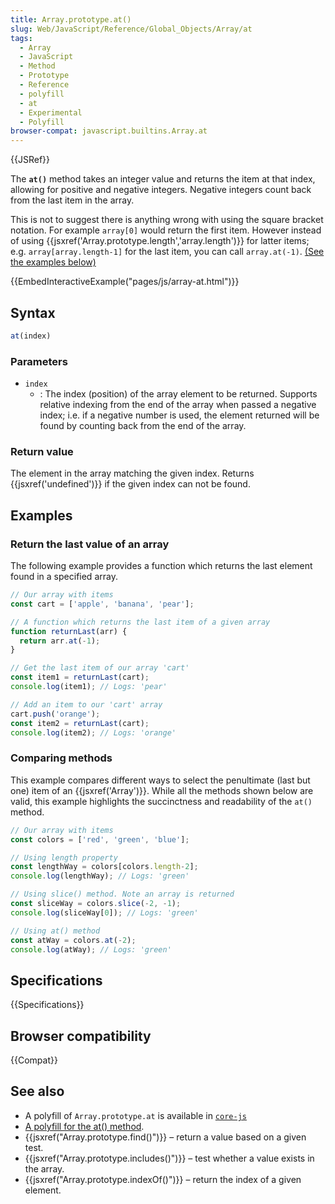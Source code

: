 ```yaml
---
title: Array.prototype.at()
slug: Web/JavaScript/Reference/Global_Objects/Array/at
tags:
  - Array
  - JavaScript
  - Method
  - Prototype
  - Reference
  - polyfill
  - at
  - Experimental
  - Polyfill
browser-compat: javascript.builtins.Array.at
---
```

{{JSRef}}

The **`at()`** method takes an integer value and returns the item at that index,
allowing for positive and negative integers. Negative integers count back from
the last item in the array.

This is not to suggest there is anything wrong with using the square bracket
notation. For example `array[0]` would return the first item. However instead of
using {{jsxref('Array.prototype.length','array.length')}} for
latter items; e.g. `array[array.length-1]` for the last item, you can call
`array.at(-1)`. [(See the examples below)](#examples)

{{EmbedInteractiveExample("pages/js/array-at.html")}}

## Syntax

```js
at(index)
```

### Parameters

- `index`
  - : The index (position) of the array element to be returned. Supports
    relative indexing from the end of the array when passed a negative index;
    i.e. if a negative number is used, the element returned will be found by
    counting back from the end of the array.

### Return value

The element in the array matching the given index. Returns
{{jsxref('undefined')}} if the given index can not be found.

## Examples

### Return the last value of an array

The following example provides a function which returns the last element found
in a specified array.

```js
// Our array with items
const cart = ['apple', 'banana', 'pear'];

// A function which returns the last item of a given array
function returnLast(arr) {
  return arr.at(-1);
}

// Get the last item of our array 'cart'
const item1 = returnLast(cart);
console.log(item1); // Logs: 'pear'

// Add an item to our 'cart' array
cart.push('orange');
const item2 = returnLast(cart);
console.log(item2); // Logs: 'orange'
```

### Comparing methods

This example compares different ways to select the penultimate (last but one)
item of an {{jsxref('Array')}}. While all the methods shown below are
valid, this example highlights the succinctness and readability of the `at()`
method.

```js
// Our array with items
const colors = ['red', 'green', 'blue'];

// Using length property
const lengthWay = colors[colors.length-2];
console.log(lengthWay); // Logs: 'green'

// Using slice() method. Note an array is returned
const sliceWay = colors.slice(-2, -1);
console.log(sliceWay[0]); // Logs: 'green'

// Using at() method
const atWay = colors.at(-2);
console.log(atWay); // Logs: 'green'
```

## Specifications

{{Specifications}}

## Browser compatibility

{{Compat}}

## See also

- A polyfill of `Array.prototype.at` is available in
  [`core-js`](https://github.com/zloirock/core-js#relative-indexing-method)
- [A polyfill for the at() method](https://github.com/tc39/proposal-relative-indexing-method#polyfill).
- {{jsxref("Array.prototype.find()")}} – return a value based on a
  given test.
- {{jsxref("Array.prototype.includes()")}} – test whether a value
  exists in the array.
- {{jsxref("Array.prototype.indexOf()")}} – return the index of a
  given element.
